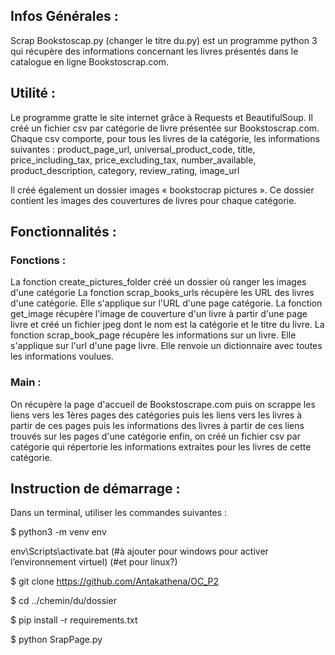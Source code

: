 ## Infos Générales :

 Scrap Bookstoscap.py (changer le titre du.py) est un programme python 3 qui récupère des informations concernant les livres présentés dans le catalogue en ligne Bookstoscrap.com.
 
## Utilité :

Le programme gratte le site internet grâce à Requests et BeautifulSoup.
Il créé un fichier csv par catégorie de livre présentée sur Bookstoscrap.com.
Chaque csv comporte, pour tous les livres de la catégorie, les informations suivantes :
product_page_url,  universal_product_code, title, price_including_tax, price_excluding_tax,
number_available, product_description, category, review_rating, image_url

Il créé également un dossier images « bookstocrap pictures ». Ce dossier contient  les images des couvertures de livres pour chaque catégorie.

## Fonctionnalités :

### Fonctions : 
La fonction create_pictures_folder créé un dossier où ranger les images d'une catégorie
La fonction scrap_books_urls récupère les URL des livres d'une catégorie. Elle s'applique sur l'URL d'une page catégorie.
La fonction get_image récupère l'image de couverture d'un livre à partir d'une page livre et créé un fichier jpeg dont le nom est la catégorie et le titre du livre.
La fonction scrap_book_page récupère les informations sur un livre. Elle s'applique sur l'url d'une page livre. Elle renvoie un dictionnaire avec toutes les informations voulues.

### Main :
On récupère la page d'accueil de Bookstoscrape.com
puis on scrappe les liens vers les 1ères pages des catégories
puis les liens vers les livres à partir de ces pages
puis les informations des livres à partir de ces liens trouvés sur les pages d'une catégorie
enfin, on créé un fichier csv par catégorie qui répertorie les informations extraites pour les livres de cette catégorie.

## Instruction de démarrage :
Dans un terminal, utiliser les commandes suivantes :

$ python3 -m venv env

  env\Scripts\activate.bat (#à ajouter pour windows pour activer l’environnement virtuel)
  (#et pour linux?)
  
$ git clone https://github.com/Antakathena/OC_P2

$ cd ../chemin/du/dossier

$ pip install -r requirements.txt

$ python SrapPage.py

